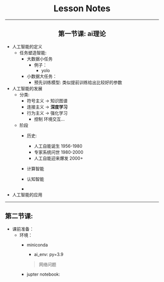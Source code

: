 # <center>Lesson Notes
---
## <center>第一节课: ai理论
- 人工智能的定义
    - 任务塑造智能:
        - 大数据小任务
            - 例子：
                - yolo
        - 小数据大任务：
            - 预先训练模型: 类似提前训练给出比较好的参数
- 人工智能的发展
    - 分类:
        - 符号主义 -> 知识图谱
        - 连接主义 -> <b>深度学习 </b>
        - 行为主义 -> 强化学习
            - 控制 环境交互...
    - 阶段
        - 历史:
            - 人工自能诞生 1956-1980
            - 专家系统问世 1980-2000
            - 人工自能迎来爆发 2000+

        - 计算智能
        - 认知智能
        - 
- 人工智能的应用

--- 

## 第二节课:
- 课前准备：
    - 环境：
        - miniconda
            - ai_env: py=3.9
            > 网络问题
            
        - jupter notebook:
            
